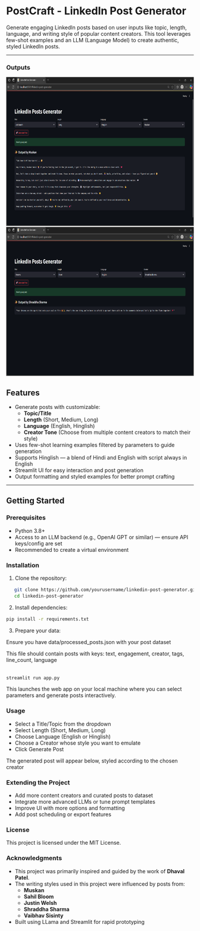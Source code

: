 # PostCraft - LinkedIn Post Generator
Generate engaging LinkedIn posts based on user inputs like topic, length, language, and writing style of popular content creators. This tool leverages few-shot examples and an LLM (Language Model) to create authentic, styled LinkedIn posts.

---
### Outputs
<img src="./img/output 1_hinglish.png" alt="Preview" width="600" height="400">
<img src="./img/output 2_english.png" alt="Preview" width="600" height="400">

## Features

- Generate posts with customizable:
  - **Topic/Title**
  - **Length** (Short, Medium, Long)
  - **Language** (English, Hinglish)
  - **Creator Tone** (Choose from multiple content creators to match their style)
- Uses few-shot learning examples filtered by parameters to guide generation
- Supports Hinglish — a blend of Hindi and English with script always in English
- Streamlit UI for easy interaction and post generation
- Output formatting and styled examples for better prompt crafting

---

## Getting Started

### Prerequisites

- Python 3.8+
- Access to an LLM backend (e.g., OpenAI GPT or similar) — ensure API keys/config are set
- Recommended to create a virtual environment

### Installation

1. Clone the repository:
```bash
   git clone https://github.com/yourusername/linkedin-post-generator.git
   cd linkedin-post-generator
   ```
2. Install dependencies:
```bash
pip install -r requirements.txt
```
3. Prepare your data:

Ensure you have data/processed_posts.json with your post dataset

This file should contain posts with keys: text, engagement, creator, tags, line_count, language

```bash

streamlit run app.py
```
This launches the web app on your local machine where you can select parameters and generate posts interactively.

### Usage
- Select a Title/Topic from the dropdown
- Select Length (Short, Medium, Long)
- Choose Language (English or Hinglish)
- Choose a Creator whose style you want to emulate
- Click Generate Post

The generated post will appear below, styled according to the chosen creator

### Extending the Project
- Add more content creators and curated posts to dataset
- Integrate more advanced LLMs or tune prompt templates
- Improve UI with more options and formatting
- Add post scheduling or export features

### License
This project is licensed under the MIT License.

### Acknowledgments
- This project was primarily inspired and guided by the work of **Dhaval Patel**.
- The writing styles used in this project were influenced by posts from:
  - **Muskan**
  - **Sahil Bloom**
  - **Justin Welsh**
  - **Shraddha Sharma**
  - **Vaibhav Sisinty**
- Built using LLama and Streamlit for rapid prototyping
